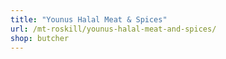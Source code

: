 ```yaml
---
title: "Younus Halal Meat & Spices"
url: /mt-roskill/younus-halal-meat-and-spices/
shop: butcher
---
```

